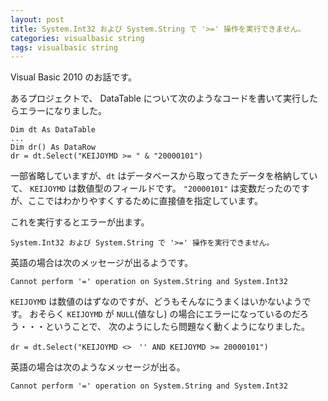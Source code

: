 ```yaml
---
layout: post
title: System.Int32 および System.String で '>=' 操作を実行できません。
categories: visualbasic string
tags: visualbasic string
---
```

 
Visual Basic 2010 のお話です。

あるプロジェクトで、 DataTable について次のようなコードを書いて実行したらエラーになりました。


```
Dim dt As DataTable
...
Dim dr() As DataRow
dr = dt.Select("KEIJOYMD >= " & "20000101")
```

一部省略していますが、`dt` はデータベースから取ってきたデータを格納していて、
`KEIJOYMD` は数値型のフィールドです。
`"20000101"` は変数だったのですが、ここではわかりやすくするために直接値を指定しています。

これを実行するとエラーが出ます。

```
System.Int32 および System.String で '>=' 操作を実行できません。
```

英語の場合は次のメッセージが出るようです。

```
Cannot perform '=' operation on System.String and System.Int32
```

`KEIJOYMD` は数値のはずなのですが、どうもそんなにうまくはいかないようです。
おそらく `KEIJOYMD` が `NULL`(値なし) の場合にエラーになっているのだろう・・・ということで、
次のようにしたら問題なく動くようになりました。

```
dr = dt.Select("KEIJOYMD <>　'' AND KEIJOYMD >= 20000101")
```

英語の場合は次のようなメッセージが出る。

```
Cannot perform '=' operation on System.String and System.Int32
```
